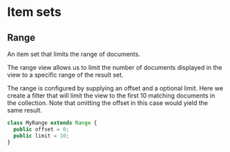 # Item sets

## Range

An item set that limits the range of documents.

The range view allows us to limit the number of documents displayed in the view to a specific range of the result set.

The range is configured by supplying an offset and a optional limit. Here we create a filter that will limit the view to the first 10 matching documents in the collection. Note that omitting the offset in this case would yield the same result.

```typescript
class MyRange extends Range {
  public offset = 0;
  public limit = 10;
}
```



